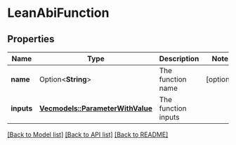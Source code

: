 # LeanAbiFunction

## Properties

Name | Type | Description | Notes
------------ | ------------- | ------------- | -------------
**name** | Option<**String**> | The function name | [optional]
**inputs** | [**Vec<models::ParameterWithValue>**](ParameterWithValue.md) | The function inputs | 

[[Back to Model list]](../README.md#documentation-for-models) [[Back to API list]](../README.md#documentation-for-api-endpoints) [[Back to README]](../README.md)



